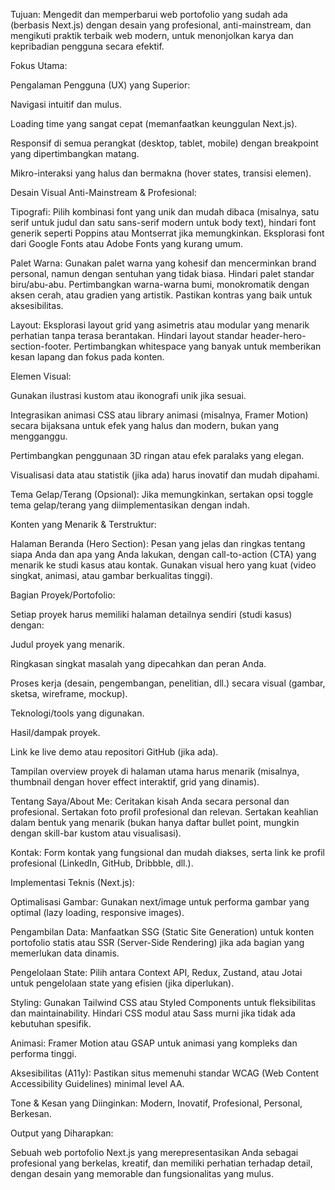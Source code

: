 Tujuan: Mengedit dan memperbarui web portofolio yang sudah ada (berbasis Next.js) dengan desain yang profesional, anti-mainstream, dan mengikuti praktik terbaik web modern, untuk menonjolkan karya dan kepribadian pengguna secara efektif.

Fokus Utama:

Pengalaman Pengguna (UX) yang Superior:

Navigasi intuitif dan mulus.

Loading time yang sangat cepat (memanfaatkan keunggulan Next.js).

Responsif di semua perangkat (desktop, tablet, mobile) dengan breakpoint yang dipertimbangkan matang.

Mikro-interaksi yang halus dan bermakna (hover states, transisi elemen).

Desain Visual Anti-Mainstream & Profesional:

Tipografi: Pilih kombinasi font yang unik dan mudah dibaca (misalnya, satu serif untuk judul dan satu sans-serif modern untuk body text), hindari font generik seperti Poppins atau Montserrat jika memungkinkan. Eksplorasi font dari Google Fonts atau Adobe Fonts yang kurang umum.

Palet Warna: Gunakan palet warna yang kohesif dan mencerminkan brand personal, namun dengan sentuhan yang tidak biasa. Hindari palet standar biru/abu-abu. Pertimbangkan warna-warna bumi, monokromatik dengan aksen cerah, atau gradien yang artistik. Pastikan kontras yang baik untuk aksesibilitas.

Layout: Eksplorasi layout grid yang asimetris atau modular yang menarik perhatian tanpa terasa berantakan. Hindari layout standar header-hero-section-footer. Pertimbangkan whitespace yang banyak untuk memberikan kesan lapang dan fokus pada konten.

Elemen Visual:

Gunakan ilustrasi kustom atau ikonografi unik jika sesuai.

Integrasikan animasi CSS atau library animasi (misalnya, Framer Motion) secara bijaksana untuk efek yang halus dan modern, bukan yang mengganggu.

Pertimbangkan penggunaan 3D ringan atau efek paralaks yang elegan.

Visualisasi data atau statistik (jika ada) harus inovatif dan mudah dipahami.

Tema Gelap/Terang (Opsional): Jika memungkinkan, sertakan opsi toggle tema gelap/terang yang diimplementasikan dengan indah.

Konten yang Menarik & Terstruktur:

Halaman Beranda (Hero Section): Pesan yang jelas dan ringkas tentang siapa Anda dan apa yang Anda lakukan, dengan call-to-action (CTA) yang menarik ke studi kasus atau kontak. Gunakan visual hero yang kuat (video singkat, animasi, atau gambar berkualitas tinggi).

Bagian Proyek/Portofolio:

Setiap proyek harus memiliki halaman detailnya sendiri (studi kasus) dengan:

Judul proyek yang menarik.

Ringkasan singkat masalah yang dipecahkan dan peran Anda.

Proses kerja (desain, pengembangan, penelitian, dll.) secara visual (gambar, sketsa, wireframe, mockup).

Teknologi/tools yang digunakan.

Hasil/dampak proyek.

Link ke live demo atau repositori GitHub (jika ada).

Tampilan overview proyek di halaman utama harus menarik (misalnya, thumbnail dengan hover effect interaktif, grid yang dinamis).

Tentang Saya/About Me: Ceritakan kisah Anda secara personal dan profesional. Sertakan foto profil profesional dan relevan. Sertakan keahlian dalam bentuk yang menarik (bukan hanya daftar bullet point, mungkin dengan skill-bar kustom atau visualisasi).

Kontak: Form kontak yang fungsional dan mudah diakses, serta link ke profil profesional (LinkedIn, GitHub, Dribbble, dll.).

Implementasi Teknis (Next.js):

Optimalisasi Gambar: Gunakan next/image untuk performa gambar yang optimal (lazy loading, responsive images).

Pengambilan Data: Manfaatkan SSG (Static Site Generation) untuk konten portofolio statis atau SSR (Server-Side Rendering) jika ada bagian yang memerlukan data dinamis.

Pengelolaan State: Pilih antara Context API, Redux, Zustand, atau Jotai untuk pengelolaan state yang efisien (jika diperlukan).

Styling: Gunakan Tailwind CSS atau Styled Components untuk fleksibilitas dan maintainability. Hindari CSS modul atau Sass murni jika tidak ada kebutuhan spesifik.

Animasi: Framer Motion atau GSAP untuk animasi yang kompleks dan performa tinggi.

Aksesibilitas (A11y): Pastikan situs memenuhi standar WCAG (Web Content Accessibility Guidelines) minimal level AA.

Tone & Kesan yang Diinginkan: Modern, Inovatif, Profesional, Personal, Berkesan.

Output yang Diharapkan:

Sebuah web portofolio Next.js yang merepresentasikan Anda sebagai profesional yang berkelas, kreatif, dan memiliki perhatian terhadap detail, dengan desain yang memorable dan fungsionalitas yang mulus.

